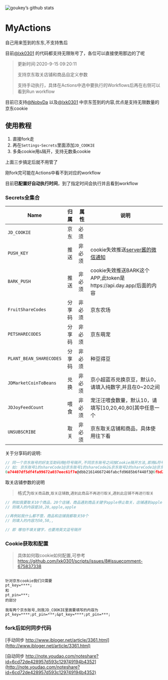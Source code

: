 ![goukey’s github stats](https://github-readme-stats.vercel.app/api?username=goukey&show_icons=true&theme=merko)

# MyActions
自己用来签到的东东,不支持售后

目前[@lxk0301](https://github.com/lxk0301) 的代码都支持无限账号了，各位可以直接使用那边的了呢



> 更新时间:2020-9-15 09:20:11
>
> 支持京东取关店铺和商品自定义参数
>
> 支持手动执行，具体在Actions中选中要执行的Workflows后再在右侧可以看到Run workflow


目前已支持[@NobyDa](https://github.com/NobyDa) 以及[@lxk0301](https://github.com/lxk0301) 中京东签到的内容,优点是支持无限数量的京东cookie

## 使用教程

1. 直接fork走
2. 再在`Settings`-`Secrets`里面添加`JD_COOKIE`
3. 多条cookie用`&`隔开，支持无数条cookie

上面三步搞定后就不用管了

刚fork完可能在Actions中看不到对应的workflow

目前**已配置好自动执行时间**，到了指定时间会执行并且看到workflow

### Secrets全集合

| Name                    |  归属  | 属性   | 说明                                                         |
| ----------------------- | :----: | ------ | ------------------------------------------------------------ |
| `JD_COOKIE`             |  京东  | 必须   |                                                              |
| `PUSH_KEY`              |  推送  | 非必须 | cookie失效推送[server酱的微信通知](http://sc.ftqq.com/3.version) |
| `BARK_PUSH`             |  推送  | 非必须 | cookie失效推送BARK这个APP,此token是https://api.day.app/后面的内容 |
| `FruitShareCodes`       | 分享码 | 非必须 | 京东农场                                                     |
| `PETSHARECODES`         | 分享码 | 非必须 | 京东萌宠                                                     |
| `PLANT_BEAN_SHARECODES` | 分享码 | 非必须 | 种豆得豆                                                     |
| `JDMarketCoinToBeans`   |  兑换  | 非必须 | 京小超蓝币兑换京豆，默认0，请填入纯数字,并且在0~20之间       |
| `JDJoyFeedCount`        |  喂食  | 非必须 | 宠汪汪喂食数量，默认10，请填写[10,20,40,80]其中任意一个      |
| `UNSUBSCRIBE`           |  取关  | 非必须 | 京东取关店铺和商品，具体使用往下看                           |

关于分享码的说明:

```javascript
// 同一个京东账号的好友互助码用@符号隔开,不同京东账号之间按Cookie隔开方法,即用&符号隔开,下面给一个示例
// 如: 京东账号1的shareCode1@京东账号1的shareCode2&京东账号2的shareCode1@京东账号2的shareCode2
0a74407df5df4fa99672a037eec61f7e@dbb21614667246fabcfd9685b6f448f3@6fbd26cc27ac44d6a7fed34092453f77@61ff5c624949454aa88561f2cd721bf6&6fbd26cc27ac44d6a7fed34092453f77@61ff5c624949454aa88561f2cd721bf6
```

取关店铺参数的说明

> 格式为`取关商品数`,`取关店铺数`,`遇到此商品不再进行取关`,`遇到此店铺不再进行取关`

```javascript
// 例如我要取关10个商品，20个店铺，商品遇到商品关键字apple停止取关，店铺遇到apple不再取关
// 则填入的内容是10,20,apple,apple

//再例如我什么都不管，商品和店铺我都取关50个
// 则填入的内容为50,50,,

// 即 哪怕不填关键字，也要用英文逗号隔开
```

### Cookie获取和配置

> 具体如何取cookie如何配置,可参考 https://github.com/lxk0301/scripts/issues/8#issuecomment-675837338

```

针对京东cookie我们只需要
pt_key=****;
和
pt_pin=***;
的部分

我有两个京东账号,则我JD_COOKIE里面要填写的内容为
pt_key=****;pt_pin=***;&pt_key=****;pt_pin=***;
```

### fork后如何同步代码

[手动同步 http://www.ibloger.net/article/3361.html](http://www.ibloger.net/article/3361.html)

[自动同步 http://note.youdao.com/noteshare?id=6cd72de428957d593c129749194b4352](http://note.youdao.com/noteshare?id=6cd72de428957d593c129749194b4352)

